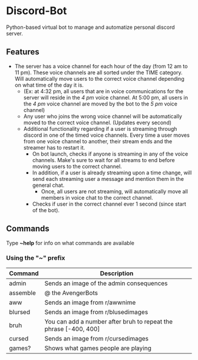 # Discord-Bot
Python-based virtual bot to manage and automatize personal discord server.

## Features
* The server has a voice channel for each hour of the day (from 12 am to 11 pm). These voice channels are all sorted under the TIME category. Will automatically move users to the correct voice channel depending on what time of the day it is. 
  * (Ex: at 4:32 pm, all users that are in voice communications for the server will reside in the *4 pm* voice channel. At 5:00 pm, all users in the *4 pm* voice channel are moved by the bot to the *5 pm* voice channel)
  * Any user who joins the wrong voice channel will be automatically moved to the correct voice channel. (Updates every second)
  * Additional functionality regarding if a user is streaming through discord in one of the timed voice channels. Every time a user moves from one voice channel to another, their stream ends and the streamer has to restart it.
    * On bot launch, checks if anyone is streaming in any of the voice channels. Make's sure to wait for all streams to end before moving users to the correct channel.
    * In addition, if a user is already streaming upon a time change, will send each streaming user a message and mention them in the general chat.
      * Once, all users are not streaming, will automatically move all members in voice chat to the correct channel.
    * Checks if user in the correct channel ever 1 second (since start of the bot).

## Commands
Type **~help** for info on what commands are available

### Using the "~" prefix
| Command | Description |
| --- | --- |
| admin | Sends an image of the admin consequences |
| assemble | @ the AvengerBots |
| aww | Sends an image from r/awwnime |
| blursed | Sends an image from r/blusedimages |
| bruh | You can add a number after bruh to repeat the phrase [-400, 400] |
| cursed | Sends an image from r/cursedimages |
| games? | Shows what games people are playing |
